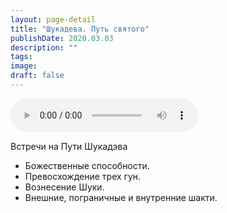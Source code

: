 ```yaml
---
layout: page-detail
title: "Шукадева. Путь святого"
publishDate: 2020.03.03
description: ""
tags:
image:
draft: false
---
```


<audio title="2020.03.03 - Шукадева. Путь святого.mp3" src="/upload/iblock/eab/eab7e894c59b1bb27caa6f3952222e76.mp3" controls=""></audio>

 Встречи на Пути Шукадэва  
  
* Божественные способности.
* Превосхождение трех гун.
* Вознесение Шуки.
* Внешние, пограничные и внутренние шакти.

  

